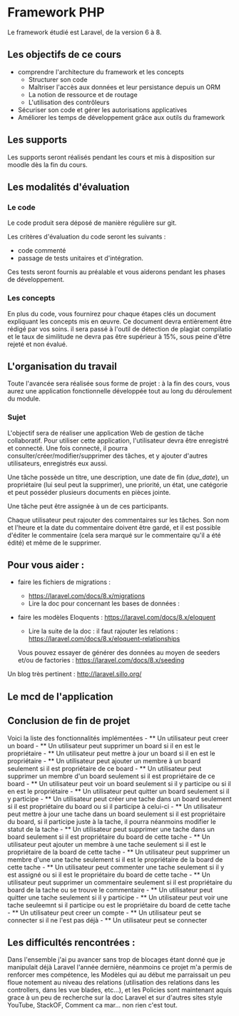 # Framework PHP

Le framework étudié est Laravel, de la version 6 à 8. 

## Les objectifs de ce cours

- comprendre l'architecture du framework et les concepts
  - Structurer son code
  - Maîtriser l'accès aux données et leur persistance depuis un ORM 
  -  La notion de ressource et de routage
  - L'utilisation des contrôleurs
- Sécuriser son code  et gérer les autorisations applicatives
- Améliorer les temps de développement grâce aux outils du framework


## Les supports

Les supports seront réalisés pendant les cours et mis à  disposition sur moodle dès la fin du cours. 



## Les modalités d'évaluation

### Le code

Le code produit sera déposé de manière régulière sur git. 

Les critères d'évaluation du code seront les suivants : 

- code commenté
- passage de tests unitaires et d'intégration. 

Ces tests seront fournis au préalable et vous aiderons pendant les phases de développement. 

 ### Les concepts

En plus du code, vous fournirez pour chaque étapes clés un document expliquant les concepts mis en œuvre. Ce document devra entièrement être rédigé par vos soins. il sera passé à l'outil de détection de plagiat compilatio et le taux de similitude ne devra pas être supérieur à 15%, sous peine d'être rejeté et non évalué. 

## L'organisation du travail

Toute l'avancée sera réalisée sous forme de projet : à la fin des cours, vous aurez une application fonctionnelle développée tout au long du déroulement du module. 



### Sujet 

L'objectif sera de réaliser une application Web de gestion de tâche collaboratif. Pour utiliser cette application, l'utilisateur devra être enregistré et connecté. Une fois connecté, il pourra consulter/créer/modifier/supprimer des tâches, et y ajouter d'autres utilisateurs, enregistrés eux aussi. 

Une tâche possède un titre, une description, une date de fin (*due_date*),  un propriétaire (lui seul peut la supprimer), une priorité, un état, une catégorie et peut posséder plusieurs documents en pièces jointe. 

Une tâche peut être assignée à un de ces participants. 

Chaque utilisateur peut rajouter des commentaires sur les tâches. Son nom et l'heure et la date du commentaire doivent être gardé, et il est possible d'éditer le commentaire (cela sera marqué sur le commentaire qu'il a été édité) et même de le supprimer.

## Pour vous aider : 
- faire les fichiers de migrations : 

  - https://laravel.com/docs/8.x/migrations
  - Lire la doc pour concernant les bases de données : 

- faire les modèles Eloquents : https://laravel.com/docs/8.x/eloquent

  	- Lire la suite de la doc : il faut rajouter les relations : https://laravel.com/docs/8.x/eloquent-relationships

  Vous pouvez essayer de générer des données au moyen de seeders  et/ou de factories : https://laravel.com/docs/8.x/seeding

Un blog très pertinent  : http://laravel.sillo.org/ 

## Le mcd de l'application

[mcd]: https://raw.githubusercontent.com/NF-yac/todo-b2-20-21/master/database/mcd/todo.svg "MCD de l'application"


## Conclusion de fin de projet

Voici la liste des fonctionnalités implémentées
    - ** Un utilisateur peut creer un board
    - ** Un utilisateur peut supprimer un board si il en est le propriétaire
    - ** Un utilisateur peut mettre à jour un board si il en est le propriétaire
    - ** Un utilisateur peut ajouter un membre à un board seulement si il est propriétaire de ce board
    - ** Un utilisateur peut supprimer un membre d'un board seulement si il est propriétaire de ce board
    - ** Un utilisateur peut voir un board seulement si il y participe ou si il en est le propriétaire
    - ** Un utilisateur peut quitter un board seulement si il y participe
    - ** Un utilisateur peut créer une tache dans un board seulement si il est propriétaire du board ou si il participe à celui-ci
    - ** Un utilisateur peut mettre à jour une tache dans un board seulement si il est propriétaire du board,
         si il participe juste à la tache, il pourra néanmoins modifier le statut de la tache
    - ** Un utilisateur peut supprimer une tache dans un board seulement si il est propriétaire du board de cette tache
    - ** Un utilisateur peut ajouter un membre à une tache seulement si il est le propriétaire de la board de cette tache
    - ** Un utilisateur peut supprimer un membre d'une une tache seulement si il est le propriétaire de la board de cette tache
    - ** Un utilisateur peut commenter une tache seulement si il y est assigné ou si il est le propriétaire du board de cette tache
    - ** Un utilisateur peut supprimer un commentaire seulement si il est propriétaire du board de la tache ou se trouve le commentaire
    - ** Un utilisateur peut quitter une tache seulement si il y participe
    - ** Un utilisateur peut voir une tache seuleemnt si il participe ou est le propriétaire du board de cette tache
    - ** Un utilisateur peut creer un compte
    - ** Un utilisateur peut se connecter si il ne l'est pas déjà
    - ** Un utilisateur peut se connecter


## Les difficultés rencontrées : 

Dans l'ensemble j'ai pu avancer sans trop de blocages étant donné que je manipulait déjà Laravel l'année dernière,
néanmoins ce projet m'a permis de renforcer mes compétence, les Modèles qui au début me parraissait un peu floue
notement au niveau des relations (utilisation des relations dans les controllers, dans les vue blades, etc...), 
et les Policies sont maintenant aquis grace à un peu de recherche sur la doc Laravel et sur d'autres sites style YouTube, StackOF, Comment ca mar... non rien c'est tout.

    